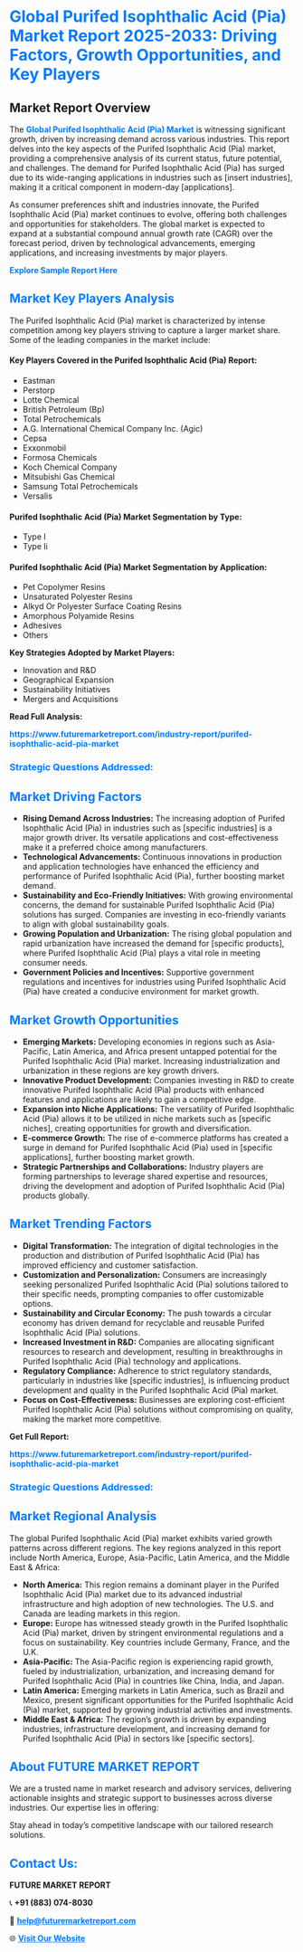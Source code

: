 <h1 style="color: #007BFF;">Global Purifed Isophthalic Acid (Pia) Market Report 2025-2033: Driving Factors, Growth Opportunities, and Key Players</h1>

<section id="overview">
<h2>Market Report Overview</h2>
<p>The <a href="https://www.futuremarketreport.com/industry-report/purifed-isophthalic-acid-pia-market" style="color: #007BFF; text-decoration: none;"><strong>Global Purifed Isophthalic Acid (Pia) Market</strong></a> is witnessing significant growth, driven by increasing demand across various industries. This report delves into the key aspects of the Purifed Isophthalic Acid (Pia) market, providing a comprehensive analysis of its current status, future potential, and challenges. The demand for Purifed Isophthalic Acid (Pia) has surged due to its wide-ranging applications in industries such as [insert industries], making it a critical component in modern-day [applications].</p>
<p>As consumer preferences shift and industries innovate, the Purifed Isophthalic Acid (Pia) market continues to evolve, offering both challenges and opportunities for stakeholders. The global market is expected to expand at a substantial compound annual growth rate (CAGR) over the forecast period, driven by technological advancements, emerging applications, and increasing investments by major players.</p>
</section>

<section id="overview">
<p><a href="https://www.futuremarketreport.com/request-sample/reportId=29915" style="color: #007BFF; text-decoration: none;"><strong>Explore Sample Report Here</strong></a></p>
</section>

<section id="key-players">
<h2 style="color: #007BFF;">Market Key Players Analysis</h2>
<p>The Purifed Isophthalic Acid (Pia) market is characterized by intense competition among key players striving to capture a larger market share. Some of the leading companies in the market include:</p>
<h4>Key Players Covered in the Purifed Isophthalic Acid (Pia) Report:</h4>
<ul><li>Eastman</li><li>Perstorp</li><li>Lotte Chemical</li><li>British Petroleum (Bp)</li><li>Total Petrochemicals</li><li>A.G. International Chemical Company Inc. (Agic)</li><li>Cepsa</li><li>Exxonmobil</li><li>Formosa Chemicals</li><li>Koch Chemical Company</li><li>Mitsubishi Gas Chemical</li><li>Samsung Total Petrochemicals</li><li>Versalis</li></ul>
<h4>Purifed Isophthalic Acid (Pia) Market Segmentation by Type:</h4>
<ul><li>Type I</li><li>Type Ii</li></ul>

<h4>Purifed Isophthalic Acid (Pia) Market Segmentation by Application:</h4>
<ul><li>Pet Copolymer Resins</li><li>Unsaturated Polyester Resins</li><li>Alkyd Or Polyester Surface Coating Resins</li><li>Amorphous Polyamide Resins</li><li>Adhesives</li><li>Others</li></ul>
<p><strong>Key Strategies Adopted by Market Players:</strong></p>
<ul>
<li>Innovation and R&D</li>
<li>Geographical Expansion</li>
<li>Sustainability Initiatives</li>
<li>Mergers and Acquisitions</li>
</ul>
</section>

<section>
<p><strong>Read Full Analysis: </strong></p><a href="https://www.futuremarketreport.com/industry-report/purifed-isophthalic-acid-pia-market" style="color: #007BFF; text-decoration: none;"><strong>https://www.futuremarketreport.com/industry-report/purifed-isophthalic-acid-pia-market</strong></a>
<h3 style="color: #007BFF;">Strategic Questions Addressed:</h3>
</section>

<section id="driving-factors">
<h2 style="color: #007BFF;">Market Driving Factors</h2>
<ul>
<li><strong>Rising Demand Across Industries:</strong> The increasing adoption of Purifed Isophthalic Acid (Pia) in industries such as [specific industries] is a major growth driver. Its versatile applications and cost-effectiveness make it a preferred choice among manufacturers.</li>
<li><strong>Technological Advancements:</strong> Continuous innovations in production and application technologies have enhanced the efficiency and performance of Purifed Isophthalic Acid (Pia), further boosting market demand.</li>
<li><strong>Sustainability and Eco-Friendly Initiatives:</strong> With growing environmental concerns, the demand for sustainable Purifed Isophthalic Acid (Pia) solutions has surged. Companies are investing in eco-friendly variants to align with global sustainability goals.</li>
<li><strong>Growing Population and Urbanization:</strong> The rising global population and rapid urbanization have increased the demand for [specific products], where Purifed Isophthalic Acid (Pia) plays a vital role in meeting consumer needs.</li>
<li><strong>Government Policies and Incentives:</strong> Supportive government regulations and incentives for industries using Purifed Isophthalic Acid (Pia) have created a conducive environment for market growth.</li>
</ul>
</section>

<section id="growth-opportunities">
<h2 style="color: #007BFF;">Market Growth Opportunities</h2>
<ul>
<li><strong>Emerging Markets:</strong> Developing economies in regions such as Asia-Pacific, Latin America, and Africa present untapped potential for the Purifed Isophthalic Acid (Pia) market. Increasing industrialization and urbanization in these regions are key growth drivers.</li>
<li><strong>Innovative Product Development:</strong> Companies investing in R&D to create innovative Purifed Isophthalic Acid (Pia) products with enhanced features and applications are likely to gain a competitive edge.</li>
<li><strong>Expansion into Niche Applications:</strong> The versatility of Purifed Isophthalic Acid (Pia) allows it to be utilized in niche markets such as [specific niches], creating opportunities for growth and diversification.</li>
<li><strong>E-commerce Growth:</strong> The rise of e-commerce platforms has created a surge in demand for Purifed Isophthalic Acid (Pia) used in [specific applications], further boosting market growth.</li>
<li><strong>Strategic Partnerships and Collaborations:</strong> Industry players are forming partnerships to leverage shared expertise and resources, driving the development and adoption of Purifed Isophthalic Acid (Pia) products globally.</li>
</ul>
</section>

<section id="trending-factors">
<h2 style="color: #007BFF;">Market Trending Factors</h2>
<ul>
<li><strong>Digital Transformation:</strong> The integration of digital technologies in the production and distribution of Purifed Isophthalic Acid (Pia) has improved efficiency and customer satisfaction.</li>
<li><strong>Customization and Personalization:</strong> Consumers are increasingly seeking personalized Purifed Isophthalic Acid (Pia) solutions tailored to their specific needs, prompting companies to offer customizable options.</li>
<li><strong>Sustainability and Circular Economy:</strong> The push towards a circular economy has driven demand for recyclable and reusable Purifed Isophthalic Acid (Pia) solutions.</li>
<li><strong>Increased Investment in R&D:</strong> Companies are allocating significant resources to research and development, resulting in breakthroughs in Purifed Isophthalic Acid (Pia) technology and applications.</li>
<li><strong>Regulatory Compliance:</strong> Adherence to strict regulatory standards, particularly in industries like [specific industries], is influencing product development and quality in the Purifed Isophthalic Acid (Pia) market.</li>
<li><strong>Focus on Cost-Effectiveness:</strong> Businesses are exploring cost-efficient Purifed Isophthalic Acid (Pia) solutions without compromising on quality, making the market more competitive.</li>
</ul>
</section>

<section>
<p><strong>Get Full Report: </strong></p><a href="https://www.futuremarketreport.com/industry-report/purifed-isophthalic-acid-pia-market" style="color: #007BFF; text-decoration: none;"><strong>https://www.futuremarketreport.com/industry-report/purifed-isophthalic-acid-pia-market</strong></a>
<h3 style="color: #007BFF;">Strategic Questions Addressed:</h3>
</section>


<section id="regional-analysis">
<h2 style="color: #007BFF;">Market Regional Analysis</h2>
<p>The global Purifed Isophthalic Acid (Pia) market exhibits varied growth patterns across different regions. The key regions analyzed in this report include North America, Europe, Asia-Pacific, Latin America, and the Middle East & Africa:</p>
<ul>
<li><strong>North America:</strong> This region remains a dominant player in the Purifed Isophthalic Acid (Pia) market due to its advanced industrial infrastructure and high adoption of new technologies. The U.S. and Canada are leading markets in this region.</li>
<li><strong>Europe:</strong> Europe has witnessed steady growth in the Purifed Isophthalic Acid (Pia) market, driven by stringent environmental regulations and a focus on sustainability. Key countries include Germany, France, and the U.K.</li>
<li><strong>Asia-Pacific:</strong> The Asia-Pacific region is experiencing rapid growth, fueled by industrialization, urbanization, and increasing demand for Purifed Isophthalic Acid (Pia) in countries like China, India, and Japan.</li>
<li><strong>Latin America:</strong> Emerging markets in Latin America, such as Brazil and Mexico, present significant opportunities for the Purifed Isophthalic Acid (Pia) market, supported by growing industrial activities and investments.</li>
<li><strong>Middle East & Africa:</strong> The region’s growth is driven by expanding industries, infrastructure development, and increasing demand for Purifed Isophthalic Acid (Pia) in sectors like [specific sectors].</li>
</ul>
</section>

<footer>
<h2 style="color: #007BFF;">About FUTURE MARKET REPORT</h2>
<p>We are a trusted name in market research and advisory services, delivering actionable insights and strategic support to businesses across diverse industries. Our expertise lies in offering:</p>

<p>Stay ahead in today’s competitive landscape with our tailored research solutions.</p>

<h2 style="color: #007BFF;">Contact Us:</h2>
<p><strong>FUTURE MARKET REPORT</strong></p>
<p>📞 <strong>+91 (883) 074-8030</strong></p>
<p>📧 <strong><a href="mailto:help@futuremarketreport.com" style="color: #007BFF;">help@futuremarketreport.com</a></strong></p>
<p>🌐 <strong><a href="https://www.futuremarketreport.com/" style="color: #007BFF;">Visit Our Website</a></strong></p>
</footer>
